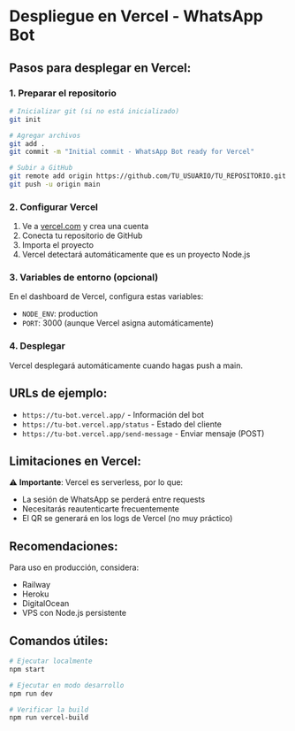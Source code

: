 # Despliegue en Vercel - WhatsApp Bot

## Pasos para desplegar en Vercel:

### 1. Preparar el repositorio
```bash
# Inicializar git (si no está inicializado)
git init

# Agregar archivos
git add .
git commit -m "Initial commit - WhatsApp Bot ready for Vercel"

# Subir a GitHub
git remote add origin https://github.com/TU_USUARIO/TU_REPOSITORIO.git
git push -u origin main
```

### 2. Configurar Vercel
1. Ve a [vercel.com](https://vercel.com) y crea una cuenta
2. Conecta tu repositorio de GitHub
3. Importa el proyecto
4. Vercel detectará automáticamente que es un proyecto Node.js

### 3. Variables de entorno (opcional)
En el dashboard de Vercel, configura estas variables:
- `NODE_ENV`: production
- `PORT`: 3000 (aunque Vercel asigna automáticamente)

### 4. Desplegar
Vercel desplegará automáticamente cuando hagas push a main.

## URLs de ejemplo:
- `https://tu-bot.vercel.app/` - Información del bot
- `https://tu-bot.vercel.app/status` - Estado del cliente
- `https://tu-bot.vercel.app/send-message` - Enviar mensaje (POST)

## Limitaciones en Vercel:
⚠️ **Importante**: Vercel es serverless, por lo que:
- La sesión de WhatsApp se perderá entre requests
- Necesitarás reautenticarte frecuentemente
- El QR se generará en los logs de Vercel (no muy práctico)

## Recomendaciones:
Para uso en producción, considera:
- Railway
- Heroku
- DigitalOcean
- VPS con Node.js persistente

## Comandos útiles:
```bash
# Ejecutar localmente
npm start

# Ejecutar en modo desarrollo
npm run dev

# Verificar la build
npm run vercel-build
```
